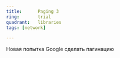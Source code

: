 ```yaml
---
title:      Paging 3
ring:       trial
quadrant:   libraries
tags: [network]

---
```


Новая попытка Google сделать пагинацию
